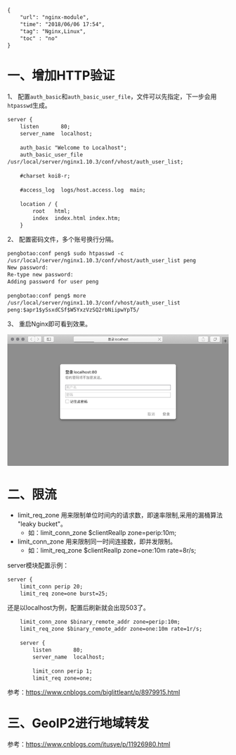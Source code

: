```
{
    "url": "nginx-module",
    "time": "2018/06/06 17:54",
    "tag": "Nginx,Linux",
    "toc" : "no"
}
```


# 一、增加HTTP验证

1、 配置`auth_basic`和`auth_basic_user_file`，文件可以先指定，下一步会用`htpasswd`生成。

```
server {
    listen       80;
    server_name  localhost;

    auth_basic "Welcome to Localhost";
    auth_basic_user_file /usr/local/server/nginx1.10.3/conf/vhost/auth_user_list;

    #charset koi8-r;

    #access_log  logs/host.access.log  main;

    location / {
        root   html;
        index  index.html index.htm;
    }
```

2、 配置密码文件，多个账号换行分隔。

```
pengbotao:conf peng$ sudo htpasswd -c /usr/local/server/nginx1.10.3/conf/vhost/auth_user_list peng
New password:
Re-type new password:
Adding password for user peng

pengbotao:conf peng$ more /usr/local/server/nginx1.10.3/conf/vhost/auth_user_list
peng:$apr1$ySsxdCSf$W5YxzVzSQ2rbNiipwYpT5/
```

3、 重启Nginx即可看到效果。

![](../../static/uploads/nginx-basic-auth.png)

# 二、限流

- limit_req_zone 用来限制单位时间内的请求数，即速率限制,采用的漏桶算法 "leaky bucket"。
    - 如：limit_conn_zone $clientRealIp zone=perip:10m;
- limit_conn_zone 用来限制同一时间连接数，即并发限制。
    - 如：limit_req_zone $clientRealIp zone=one:10m rate=8r/s;

server模块配置示例：

```
server {
    limit_conn perip 20;
    limit_req zone=one burst=25;
```

还是以localhost为例，配置后刷新就会出现503了。

```
    limit_conn_zone $binary_remote_addr zone=perip:10m;
    limit_req_zone $binary_remote_addr zone=one:10m rate=1r/s;

    server {
        listen       80;
        server_name  localhost;

        limit_conn perip 1;
        limit_req zone=one;
```

参考：https://www.cnblogs.com/biglittleant/p/8979915.html

# 三、GeoIP2进行地域转发

参考：https://www.cnblogs.com/itusye/p/11926980.html
